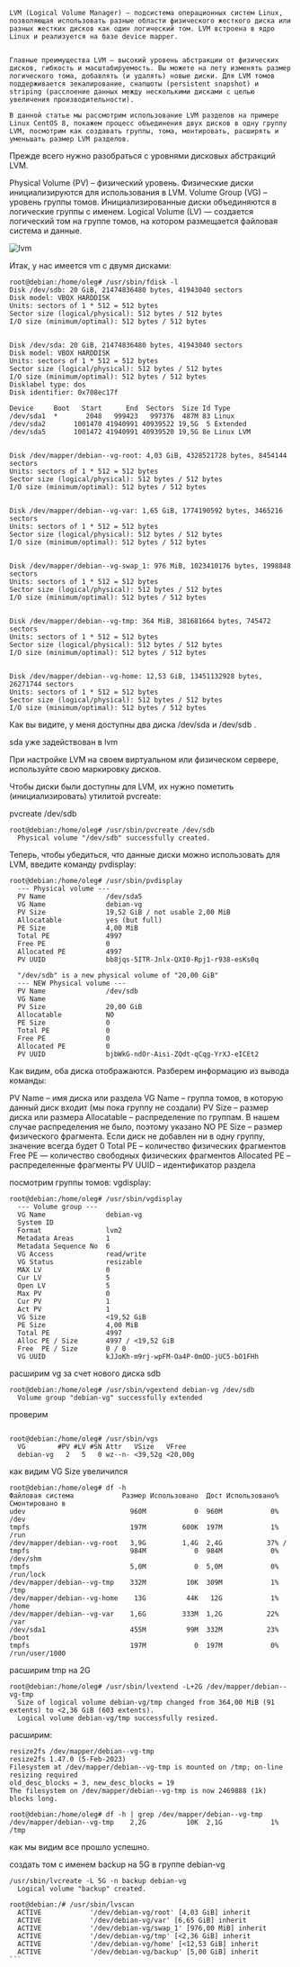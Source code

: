 ```
LVM (Logical Volume Manager) – подсистема операционных систем Linux, позволяющая использовать разные области физического жесткого диска или разных жестких дисков как один логический том. LVM встроена в ядро Linux и реализуется на базе device mapper.


Главные преимущества LVM – высокий уровень абстракции от физических дисков, гибкость и масштабируемость. Вы можете на лету изменять размер логического тома, добавлять (и удалять) новые диски. Для LVM томов поддерживается зекалирование, снапшоты (persistent snapshot) и striping (расслоение данных между несколькими дисками с целью увеличения производительности).

В данной статье мы рассмотрим использование LVM разделов на примере Linux CentOS 8, покажем процесс объединения двух дисков в одну группу LVM, посмотрим как создавать группы, тома, монтировать, расширять и уменьшать размер LVM разделов.
```
Прежде всего нужно разобраться с уровнями дисковых абстракций LVM.

Physical Volume (PV) – физический уровень. Физические диски инициализируются для использования в LVM.
Volume Group (VG) – уровень группы томов. Инициализированные диски объединяются в логические группы с именем.
Logical Volume (LV) — создается логический том на группе томов, на котором размещается файловая система и данные.

![lvm](https://github.com/incid3nt/lvm/blob/main/screen/arhitektura-i-urovni-abstracii-lvm-v-linux.png)

Итак, у нас имеется vm с двумя дисками:
```
root@debian:/home/oleg# /usr/sbin/fdisk -l
Disk /dev/sdb: 20 GiB, 21474836480 bytes, 41943040 sectors
Disk model: VBOX HARDDISK
Units: sectors of 1 * 512 = 512 bytes
Sector size (logical/physical): 512 bytes / 512 bytes
I/O size (minimum/optimal): 512 bytes / 512 bytes


Disk /dev/sda: 20 GiB, 21474836480 bytes, 41943040 sectors
Disk model: VBOX HARDDISK
Units: sectors of 1 * 512 = 512 bytes
Sector size (logical/physical): 512 bytes / 512 bytes
I/O size (minimum/optimal): 512 bytes / 512 bytes
Disklabel type: dos
Disk identifier: 0x708ec17f

Device     Boot   Start      End  Sectors  Size Id Type
/dev/sda1  *       2048   999423   997376  487M 83 Linux
/dev/sda2       1001470 41940991 40939522 19,5G  5 Extended
/dev/sda5       1001472 41940991 40939520 19,5G 8e Linux LVM


Disk /dev/mapper/debian--vg-root: 4,03 GiB, 4328521728 bytes, 8454144 sectors
Units: sectors of 1 * 512 = 512 bytes
Sector size (logical/physical): 512 bytes / 512 bytes
I/O size (minimum/optimal): 512 bytes / 512 bytes


Disk /dev/mapper/debian--vg-var: 1,65 GiB, 1774190592 bytes, 3465216 sectors
Units: sectors of 1 * 512 = 512 bytes
Sector size (logical/physical): 512 bytes / 512 bytes
I/O size (minimum/optimal): 512 bytes / 512 bytes


Disk /dev/mapper/debian--vg-swap_1: 976 MiB, 1023410176 bytes, 1998848 sectors
Units: sectors of 1 * 512 = 512 bytes
Sector size (logical/physical): 512 bytes / 512 bytes
I/O size (minimum/optimal): 512 bytes / 512 bytes


Disk /dev/mapper/debian--vg-tmp: 364 MiB, 381681664 bytes, 745472 sectors
Units: sectors of 1 * 512 = 512 bytes
Sector size (logical/physical): 512 bytes / 512 bytes
I/O size (minimum/optimal): 512 bytes / 512 bytes


Disk /dev/mapper/debian--vg-home: 12,53 GiB, 13451132928 bytes, 26271744 sectors
Units: sectors of 1 * 512 = 512 bytes
Sector size (logical/physical): 512 bytes / 512 bytes
I/O size (minimum/optimal): 512 bytes / 512 bytes

```
Как вы видите, у меня доступны два диска /dev/sda и /dev/sdb .

sda уже задействован в lvm

При настройке LVM на своем виртуальном или физическом сервере, используйте свою маркировку дисков.

Чтобы диски были доступны для LVM, их нужно пометить (инициализировать) утилитой pvcreate:

pvcreate /dev/sdb

```
root@debian:/home/oleg# /usr/sbin/pvcreate /dev/sdb
  Physical volume "/dev/sdb" successfully created.
```
Теперь, чтобы убедиться, что данные диски можно использовать для LVM, введите команду pvdisplay:
```
root@debian:/home/oleg# /usr/sbin/pvdisplay
  --- Physical volume ---
  PV Name               /dev/sda5
  VG Name               debian-vg
  PV Size               19,52 GiB / not usable 2,00 MiB
  Allocatable           yes (but full)
  PE Size               4,00 MiB
  Total PE              4997
  Free PE               0
  Allocated PE          4997
  PV UUID               bb8jqs-5ITR-Jnlx-QXI0-Rpj1-r938-esKs0q

  "/dev/sdb" is a new physical volume of "20,00 GiB"
  --- NEW Physical volume ---
  PV Name               /dev/sdb
  VG Name
  PV Size               20,00 GiB
  Allocatable           NO
  PE Size               0
  Total PE              0
  Free PE               0
  Allocated PE          0
  PV UUID               bjbWkG-ndOr-Aisi-ZQdt-qCqg-YrXJ-eICEt2
```
Как видим, оба диска отображаются. Разберем информацию из вывода команды:

PV Name – имя диска или раздела
VG Name – группа томов, в которую данный диск входит (мы пока группу не создали)
PV Size – размер диска или размера
Allocatable – распределение по группам. В нашем случае распределения не было, поэтому указано NO
PE Size – размер физического фрагмента. Если диск не добавлен ни в одну группу, значение всегда будет 0
Total PE – количество физических фрагментов
Free PE — количество свободных физических фрагментов
Allocated PE – распределенные фрагменты
PV UUID – идентификатор раздела

посмотрим группы томов: vgdisplay:
```
root@debian:/home/oleg# /usr/sbin/vgdisplay
  --- Volume group ---
  VG Name               debian-vg
  System ID
  Format                lvm2
  Metadata Areas        1
  Metadata Sequence No  6
  VG Access             read/write
  VG Status             resizable
  MAX LV                0
  Cur LV                5
  Open LV               5
  Max PV                0
  Cur PV                1
  Act PV                1
  VG Size               <19,52 GiB
  PE Size               4,00 MiB
  Total PE              4997
  Alloc PE / Size       4997 / <19,52 GiB
  Free  PE / Size       0 / 0
  VG UUID               kJJoKh-m9rj-wpFM-Oa4P-0mOD-jUC5-bO1FHh

```
расширим vg за счет нового диска sdb
```
root@debian:/home/oleg# /usr/sbin/vgextend debian-vg /dev/sdb
  Volume group "debian-vg" successfully extended
```
проверим
```

root@debian:/home/oleg# /usr/sbin/vgs
  VG        #PV #LV #SN Attr   VSize   VFree
  debian-vg   2   5   0 wz--n- <39,52g <20,00g

```
как видим VG Size увеличился

```
root@debian:/home/oleg# df -h
Файловая система            Размер Использовано  Дост Использовано% Cмонтировано в
udev                          960M            0  960M            0% /dev
tmpfs                         197M         600K  197M            1% /run
/dev/mapper/debian--vg-root   3,9G         1,4G  2,4G           37% /
tmpfs                         984M            0  984M            0% /dev/shm
tmpfs                         5,0M            0  5,0M            0% /run/lock
/dev/mapper/debian--vg-tmp    332M          10K  309M            1% /tmp
/dev/mapper/debian--vg-home    13G          44K   12G            1% /home
/dev/mapper/debian--vg-var    1,6G         333M  1,2G           22% /var
/dev/sda1                     455M          99M  332M           23% /boot
tmpfs                         197M            0  197M            0% /run/user/1000
```
расширим tmp на 2G
```
root@debian:/home/oleg# /usr/sbin/lvextend -L+2G /dev/mapper/debian--vg-tmp
  Size of logical volume debian-vg/tmp changed from 364,00 MiB (91 extents) to <2,36 GiB (603 extents).
  Logical volume debian-vg/tmp successfully resized.
```
расширим:
```
resize2fs /dev/mapper/debian--vg-tmp
resize2fs 1.47.0 (5-Feb-2023)
Filesystem at /dev/mapper/debian--vg-tmp is mounted on /tmp; on-line resizing required
old_desc_blocks = 3, new_desc_blocks = 19
The filesystem on /dev/mapper/debian--vg-tmp is now 2469888 (1k) blocks long.
```
```
root@debian:/home/oleg# df -h | grep /dev/mapper/debian--vg-tmp
/dev/mapper/debian--vg-tmp    2,2G          10K  2,1G            1% /tmp
```
как мы видим все прошло успешно.

создать том с именем backup на 5G в группе debian-vg
```
/usr/sbin/lvcreate -L 5G -n backup debian-vg
  Logical volume "backup" created.
```
````
root@debian:/# /usr/sbin/lvscan
  ACTIVE            '/dev/debian-vg/root' [4,03 GiB] inherit
  ACTIVE            '/dev/debian-vg/var' [6,65 GiB] inherit
  ACTIVE            '/dev/debian-vg/swap_1' [976,00 MiB] inherit
  ACTIVE            '/dev/debian-vg/tmp' [<2,36 GiB] inherit
  ACTIVE            '/dev/debian-vg/home' [<12,53 GiB] inherit
  ACTIVE            '/dev/debian-vg/backup' [5,00 GiB] inherit
```